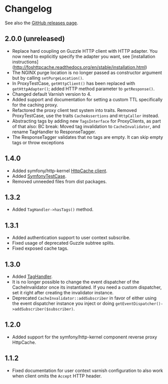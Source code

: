 Changelog
=========

See also the [GitHub releases page](https://github.com/FriendsOfSymfony/FOSHttpCache/releases).

2.0.0 (unreleased)
------------------

* Replace hard coupling on Guzzle HTTP client with HTTP adapter. You now need
  to explicitly specify the adapter you want, see [installation instructions]
  (http://foshttpcache.readthedocs.org/en/stable/installation.html)
* The NGINX purge location is no longer passed as constructor argument but by
  calling `setPurgeLocation()`.
* In ProxyTestCase, `getHttpClient()` has been replaced with `getHttpAdapter()`;
  added HTTP method parameter to `getResponse()`.
* Changed default Varnish version to 4.
* Added support and documentation for setting a custom TTL specifically for the
  caching proxy.
* Refactored the proxy client test system into traits. Removed ProxyTestCase,
  use the traits `CacheAssertions` and `HttpCaller` instead.
* Abstracting tags by adding new `TagsInterface` for ProxyClients, as part of
  that also:
  BC break: Moved tag invalidation to `CacheInvalidator`, and rename TagHandler
  to ResponseTagger.
* The ResponseTagger validates that no tags are empty. It can skip empty tags
  or throw exceptions

1.4.0
-----

* Added symfony/http-kernel [HttpCache client](http://foshttpcache.readthedocs.org/en/stable/proxy-clients.html#symfony-client).
* Added [SymfonyTestCase](http://foshttpcache.readthedocs.org/en/stable/testing-your-application.html#symfonytestcase).
* Removed unneeded files from dist packages.

1.3.2
-----

* Added `TagHandler->hasTags()` method.

1.3.1
-----

* Added authentication support to user context subscribe.
* Fixed usage of deprecated Guzzle subtree splits.
* Fixed exposed cache tags.

1.3.0
-----

* Added [TagHandler](http://foshttpcache.readthedocs.org/en/stable/invalidation-handlers.html#tag-handler).
* It is no longer possible to change the event dispatcher of the
  CacheInvalidator once its instantiated. If you need a custom dispatcher, set
  it right after creating the invalidator instance.
* Deprecated `CacheInvalidator::addSubscriber` in favor of either using the event
  dispatcher instance you inject or doing `getEventDispatcher()->addSubscriber($subscriber)`.

1.2.0
-----

* Added support for the symfony/http-kernel component reverse proxy HttpCache.

1.1.2
-----

* Fixed documentation for user context varnish configuration to also work when
  client omits the `Accept` HTTP header.
